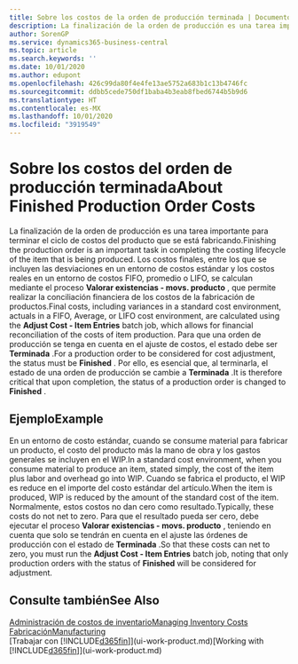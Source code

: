 ```yaml
---
title: Sobre los costos de la orden de producción terminada | Documentos de Microsoft
description: La finalización de la orden de producción es una tarea importante para terminar el ciclo de costos del producto que se está fabricando. Los costos finales, incluidas las variaciones en un entorno de costos estándar, los costos reales en un entorno de costos FIFO, promedio o LIFO, se calculan mediante el trabajo por lotes Valorar existencias - movs. producto.
author: SorenGP
ms.service: dynamics365-business-central
ms.topic: article
ms.search.keywords: ''
ms.date: 10/01/2020
ms.author: edupont
ms.openlocfilehash: 426c99da80f4e4fe13ae5752a683b1c13b4746fc
ms.sourcegitcommit: ddbb5cede750df1baba4b3eab8fbed6744b5b9d6
ms.translationtype: HT
ms.contentlocale: es-MX
ms.lasthandoff: 10/01/2020
ms.locfileid: "3919549"
---
```

# <a name="about-finished-production-order-costs"></a><span data-ttu-id="904e5-104">Sobre los costos del orden de producción terminada</span><span class="sxs-lookup"><span data-stu-id="904e5-104">About Finished Production Order Costs</span></span>
<span data-ttu-id="904e5-105">La finalización de la orden de producción es una tarea importante para terminar el ciclo de costos del producto que se está fabricando.</span><span class="sxs-lookup"><span data-stu-id="904e5-105">Finishing the production order is an important task in completing the costing lifecycle of the item that is being produced.</span></span> <span data-ttu-id="904e5-106">Los costos finales, entre los que se incluyen las desviaciones en un entorno de costos estándar y los costos reales en un entorno de costos FIFO, promedio o LIFO, se calculan mediante el proceso **Valorar existencias - movs. producto** , que permite realizar la conciliación financiera de los costos de la fabricación de productos.</span><span class="sxs-lookup"><span data-stu-id="904e5-106">Final costs, including variances in a standard cost environment, actuals in a FIFO, Average, or LIFO cost environment, are calculated using the **Adjust Cost - Item Entries** batch job, which allows for financial reconciliation of the costs of item production.</span></span> <span data-ttu-id="904e5-107">Para que una orden de producción se tenga en cuenta en el ajuste de costos, el estado debe ser **Terminada** .</span><span class="sxs-lookup"><span data-stu-id="904e5-107">For a production order to be considered for cost adjustment, the status must be **Finished** .</span></span> <span data-ttu-id="904e5-108">Por ello, es esencial que, al terminarla, el estado de una orden de producción se cambie a **Terminada** .</span><span class="sxs-lookup"><span data-stu-id="904e5-108">It is therefore critical that upon completion, the status of a production order is changed to **Finished** .</span></span>  

## <a name="example"></a><span data-ttu-id="904e5-109">Ejemplo</span><span class="sxs-lookup"><span data-stu-id="904e5-109">Example</span></span>  
 <span data-ttu-id="904e5-110">En un entorno de costo estándar, cuando se consume material para fabricar un producto, el costo del producto más la mano de obra y los gastos generales se incluyen en el WIP.</span><span class="sxs-lookup"><span data-stu-id="904e5-110">In a standard cost environment, when you consume material to produce an item, stated simply, the cost of the item plus labor and overhead go into WIP.</span></span> <span data-ttu-id="904e5-111">Cuando se fabrica el producto, el WIP es reduce en el importe del costo estándar del artículo.</span><span class="sxs-lookup"><span data-stu-id="904e5-111">When the item is produced, WIP is reduced by the amount of the standard cost of the item.</span></span> <span data-ttu-id="904e5-112">Normalmente, estos costos no dan cero como resultado.</span><span class="sxs-lookup"><span data-stu-id="904e5-112">Typically, these costs do not net to zero.</span></span> <span data-ttu-id="904e5-113">Para que el resultado pueda ser cero, debe ejecutar el proceso **Valorar existencias - movs. producto** , teniendo en cuenta que solo se tendrán en cuenta en el ajuste las órdenes de producción con el estado de **Terminada** .</span><span class="sxs-lookup"><span data-stu-id="904e5-113">So that these costs can net to zero, you must run the **Adjust Cost - Item Entries** batch job, noting that only production orders with the status of **Finished** will be considered for adjustment.</span></span>  

## <a name="see-also"></a><span data-ttu-id="904e5-114">Consulte también</span><span class="sxs-lookup"><span data-stu-id="904e5-114">See Also</span></span>  
[<span data-ttu-id="904e5-115">Administración de costos de inventario</span><span class="sxs-lookup"><span data-stu-id="904e5-115">Managing Inventory Costs</span></span>](finance-manage-inventory-costs.md)  
[<span data-ttu-id="904e5-116">Fabricación</span><span class="sxs-lookup"><span data-stu-id="904e5-116">Manufacturing</span></span>](production-manage-manufacturing.md)  
<span data-ttu-id="904e5-117">[Trabajar con [!INCLUDE[d365fin](includes/d365fin_md.md)]](ui-work-product.md)</span><span class="sxs-lookup"><span data-stu-id="904e5-117">[Working with [!INCLUDE[d365fin](includes/d365fin_md.md)]](ui-work-product.md)</span></span>
